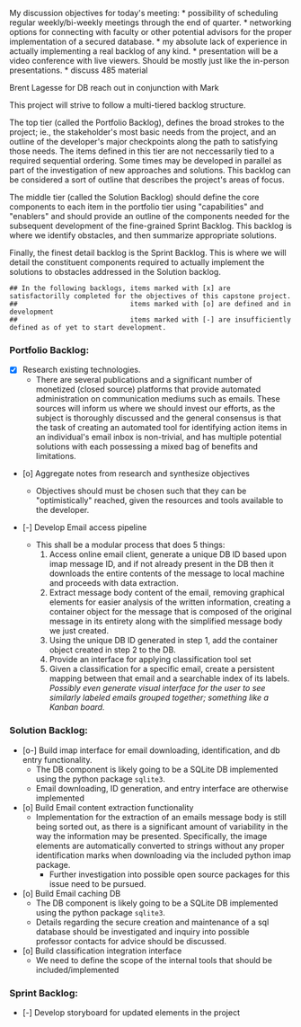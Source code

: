My discussion objectives for today's meeting:
	* possibility of scheduling regular weekly/bi-weekly meetings through the end of quarter.
	* networking options for connecting with faculty or other potential advisors for the proper implementation of a secured database.
	* my absolute lack of experience in actually implementing a real backlog of any kind. 
	* presentation will be a video conference with live viewers. Should be mostly just like the in-person presentations.
	* discuss 485 material

Brent Lagesse for DB reach out in conjunction with Mark


This project will strive to follow a multi-tiered backlog structure.

The top tier (called the Portfolio Backlog), defines the broad strokes to the project; ie., the stakeholder's most basic needs from the project, and an outline of the developer's major checkpoints along the path to satisfying those needs. The items defined in this tier are not neccessarily tied to a required sequential ordering. Some times may be developed in parallel as part of the investigation of new approaches and solutions. This backlog can be considered a sort of outline that describes the project's areas of focus.

The middle tier (called the Solution Backlog) should define the core components to each item in the portfolio tier using "capabilities" and "enablers" and should provide an outline of the components needed for the subsequent development of the fine-grained Sprint Backlog. This backlog is where we identify obstacles, and then summarize appropriate solutions.

Finally, the finest detail backlog is the Sprint Backlog. This is where we will detail the constituent components required to actually implement the solutions to obstacles addressed in the Solution backlog.

```
## In the following backlogs, items marked with [x] are satisfactorilly completed for the objectives of this capstone project.
## 							  items marked with [o] are defined and in development 
##							  items marked with [-] are insufficiently defined as of yet to start development.
```

### Portfolio Backlog:
- [x] Research existing technologies.
	- There are several publications and a significant number of monetized (closed source) platforms that provide automated administration on
	  communication mediums such as emails. These sources will inform us where we should invest our efforts, as the subject is thoroughly discussed and the general consensus is that the task of creating an automated tool for identifying action items in an individual's email inbox is non-trivial, and has multiple potential solutions with each possessing a mixed bag of benefits and limitations.

- [o] Aggregate notes from research and synthesize objectives   
	- Objectives should must be chosen such that they can be "optimistically" reached, given the resources and tools 
	  available to the developer.

- [-] Develop Email access pipeline
	- This shall be a modular process that does 5 things: 
		1. Access online email client, generate a unique DB ID based upon imap message ID, and if not already present in the DB then it downloads the entire contents of the message to local machine and proceeds with data extraction.
		2. Extract message body content of the email, removing graphical elements for easier analysis of the written information, creating a container object for the message that is composed of the original message in its entirety along with the simplified message body we just created.
		3. Using the unique DB ID generated in step 1, add the container object created in step 2 to the DB.
		4. Provide an interface for applying classification tool set 
		5. Given a classification for a specific email, create a persistent mapping between that email and a searchable index of its labels. *Possibly even generate visual interface for the user to see similarly labeled emails grouped together; something like a Kanban board.*

### Solution Backlog:
- [o-] Build imap interface for email downloading, identification, and db entry functionality.
	- The DB component is likely going to be a SQLite DB implemented using the python package `sqlite3`. 
	- Email downloading, ID generation, and entry interface are otherwise implemented
- [o] Build Email content extraction functionality
	- Implementation for the extraction of an emails message body is still being sorted out, as there is a significant amount of variability in the way the information may be presented. Specifically, the image elements are automatically converted to strings without any proper identification marks when downloading via the included python imap package.
		* Further investigation into possible open source packages for this issue need to be pursued. 
- [o] Build Email caching DB
	- The DB component is likely going to be a SQLite DB implemented using the python package `sqlite3`. 
	- Details regarding the secure creation and maintenance of a sql database should be investigated and inquiry into possible  
	  professor contacts for advice should be discussed. 
- [o] Build classification integration interface
	- We need to define the scope of the internal tools that should be included/implemented 

### Sprint Backlog:
- [-] Develop storyboard for updated elements in the project



